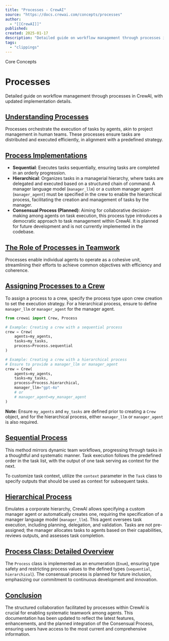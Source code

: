 ```yaml
---
title: "Processes - CrewAI"
source: "https://docs.crewai.com/concepts/processes"
author:
  - "[[CrewAI]]"
published:
created: 2025-01-17
description: "Detailed guide on workflow management through processes in CrewAI, with updated implementation details."
tags:
  - "clippings"
---
```


Core Concepts

# Processes

Detailed guide on workflow management through processes in CrewAI, with updated implementation details.

## [Understanding Processes​](https://docs.crewai.com/concepts/#understanding-processes)

Processes orchestrate the execution of tasks by agents, akin to project management in human teams. These processes ensure tasks are distributed and executed efficiently, in alignment with a predefined strategy.

## [Process Implementations​](https://docs.crewai.com/concepts/#process-implementations)

- **Sequential**: Executes tasks sequentially, ensuring tasks are completed in an orderly progression.
- **Hierarchical**: Organizes tasks in a managerial hierarchy, where tasks are delegated and executed based on a structured chain of command. A manager language model (`manager_llm`) or a custom manager agent (`manager_agent`) must be specified in the crew to enable the hierarchical process, facilitating the creation and management of tasks by the manager.
- **Consensual Process (Planned)**: Aiming for collaborative decision-making among agents on task execution, this process type introduces a democratic approach to task management within CrewAI. It is planned for future development and is not currently implemented in the codebase.

## [The Role of Processes in Teamwork​](https://docs.crewai.com/concepts/#the-role-of-processes-in-teamwork)

Processes enable individual agents to operate as a cohesive unit, streamlining their efforts to achieve common objectives with efficiency and coherence.

## [Assigning Processes to a Crew​](https://docs.crewai.com/concepts/#assigning-processes-to-a-crew)

To assign a process to a crew, specify the process type upon crew creation to set the execution strategy. For a hierarchical process, ensure to define `manager_llm` or `manager_agent` for the manager agent.

```python
from crewai import Crew, Process

# Example: Creating a crew with a sequential process
crew = Crew(
    agents=my_agents,
    tasks=my_tasks,
    process=Process.sequential
)

# Example: Creating a crew with a hierarchical process
# Ensure to provide a manager_llm or manager_agent
crew = Crew(
    agents=my_agents,
    tasks=my_tasks,
    process=Process.hierarchical,
    manager_llm="gpt-4o"
    # or
    # manager_agent=my_manager_agent
)
```

**Note:** Ensure `my_agents` and `my_tasks` are defined prior to creating a `Crew` object, and for the hierarchical process, either `manager_llm` or `manager_agent` is also required.

## [Sequential Process​](https://docs.crewai.com/concepts/#sequential-process)

This method mirrors dynamic team workflows, progressing through tasks in a thoughtful and systematic manner. Task execution follows the predefined order in the task list, with the output of one task serving as context for the next.

To customize task context, utilize the `context` parameter in the `Task` class to specify outputs that should be used as context for subsequent tasks.

## [Hierarchical Process​](https://docs.crewai.com/concepts/#hierarchical-process)

Emulates a corporate hierarchy, CrewAI allows specifying a custom manager agent or automatically creates one, requiring the specification of a manager language model (`manager_llm`). This agent oversees task execution, including planning, delegation, and validation. Tasks are not pre-assigned; the manager allocates tasks to agents based on their capabilities, reviews outputs, and assesses task completion.

## [Process Class: Detailed Overview​](https://docs.crewai.com/concepts/#process-class-detailed-overview)

The `Process` class is implemented as an enumeration (`Enum`), ensuring type safety and restricting process values to the defined types (`sequential`, `hierarchical`). The consensual process is planned for future inclusion, emphasizing our commitment to continuous development and innovation.

## [Conclusion​](https://docs.crewai.com/concepts/#conclusion)

The structured collaboration facilitated by processes within CrewAI is crucial for enabling systematic teamwork among agents. This documentation has been updated to reflect the latest features, enhancements, and the planned integration of the Consensual Process, ensuring users have access to the most current and comprehensive information.
